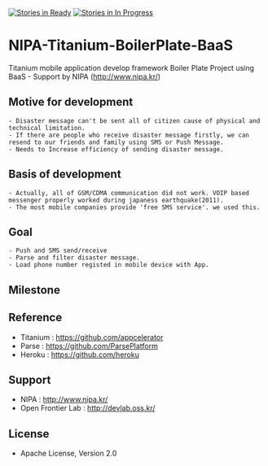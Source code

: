 [![Stories in Ready](https://badge.waffle.io/kosslab-kr/Titanium-SaveMyFriend.png?label=ready&title=Ready)](https://waffle.io/kosslab-kr/Titanium-SaveMyFriend)
[![Stories in In Progress](https://badge.waffle.io/kosslab-kr/Titanium-SaveMyFriend.png?label=in%20progress&title=In%20Progress)](https://waffle.io/kosslab-kr/Titanium-SaveMyFriend)

# NIPA-Titanium-BoilerPlate-BaaS
Titanium mobile application develop framework Boiler Plate Project using BaaS - Support by NIPA (http://www.nipa.kr/)

## Motive for development
	- Disaster message can't be sent all of citizen cause of physical and technical limitation.
	- If there are people who receive disaster message firstly, we can resend to our friends and family using SMS or Push Message.
	- Needs to Increase efficiency of sending disaster message.

## Basis of development
	- Actually, all of GSM/CDMA communication did not work. VOIP based messenger properly worked during japaness earthquake(2011).
	- The most mobile companies provide 'free SMS service'. we used this.

## Goal
	- Push and SMS send/receive
	- Parse and filter disaster message.
	- Load phone number registed in mobile device with App.
	
## Milestone

## Reference
- Titanium : https://github.com/appcelerator
- Parse : https://github.com/ParsePlatform
- Heroku : https://github.com/heroku

## Support
- NIPA : http://www.nipa.kr/
- Open Frontier Lab : http://devlab.oss.kr/

## License
- Apache License, Version 2.0
